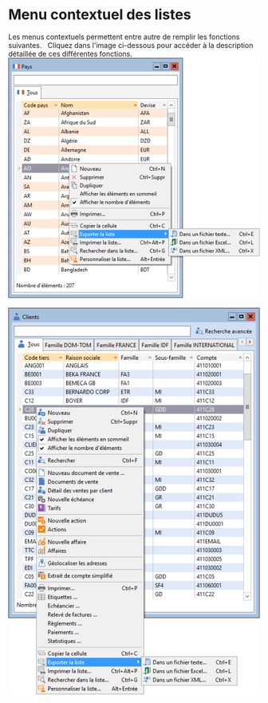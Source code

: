 # Menu contextuel des listes


Les menus contextuels permettent entre autre de remplir les fonctions suivantes.   Cliquez dans l'image ci-dessous pour accéder à la description détaillée de ces différentes fonctions.   ![](../assets/images/Menu/Menu-contextuel-pays.png)   ![](../assets/images/Menu/Menu-contextuel-clients.png)  


